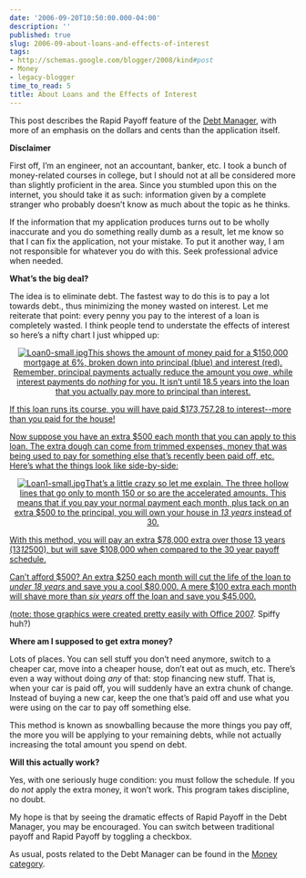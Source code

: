 ```yaml
---
date: '2006-09-20T10:50:00.000-04:00'
description: ''
published: true
slug: 2006-09-about-loans-and-effects-of-interest
tags:
- http://schemas.google.com/blogger/2008/kind#post
- Money
- legacy-blogger
time_to_read: 5
title: About Loans and the Effects of Interest
---
```


This post describes the Rapid Payoff feature of the <a href="/debt">Debt Manager</a>, with more of an emphasis on the dollars and cents than the application itself.

<strong>Disclaimer</strong>

First off, I’m an engineer, not an accountant, banker, etc. I took a bunch of money-related courses in college, but I should not at all be considered more than slightly proficient in the area. Since you stumbled upon this on the internet, you should take it as such: information given by a complete stranger who probably doesn’t know as much about the topic as he thinks.

If the information that my application produces turns out to be wholly inaccurate and you do something really dumb as a result, let me know so that I can fix the application, not your mistake. To put it another way, I am not responsible for whatever you do with this. Seek professional advice when needed.

<strong>What’s the big deal?</strong>

The idea is to eliminate debt. The fastest way to do this is to pay a lot towards debt., thus minimizing the money wasted on interest. Let me reiterate that point: every penny you pay to the interest of a loan is completely wasted. I think people tend to understate the effects of interest so here’s a nifty chart I just whipped up:<br /><p align="center"><a class="imagelink" href="/wp-content/uploads/2006/09/Loan0-big.jpg" title="Normal Loan Payoff">![Loan0-small.jpg](Loan0-small.jpg)This shows the amount of money paid for a $150,000 mortgage at 6%, broken down into principal (blue) and interest (red). Remember, principal payments actually reduce the amount you owe, while interest payments do <em>nothing</em> for you. It isn’t until 18.5 years into the loan that you actually pay more to principal than interest.

If this loan runs its course, you will have paid $173,757.28 to interest--more than you paid for the house!

Now suppose you have an extra $500 each month that you can apply to this loan. The extra dough can come from trimmed expenses, money that was being used to pay for something else that’s recently been paid off, etc. Here’s what the things look like side-by-side:<br /><p align="center"><a class="imagelink" href="/wp-content/uploads/2006/09/Loan1-big.jpg" title="Loans Compared">![Loan1-small.jpg](Loan1-small.jpg)That’s a little crazy so let me explain. The three hollow lines that go only to month 150 or so are the accelerated amounts. This means that if you pay your normal payment each month, plus tack on an extra $500 to the principal, you will own your house in <em>13 years</em> instead of 30.

With this method, you will pay an extra $78,000 extra over those 13 years (13*12*500), but will save $108,000 when compared to the 30 year payoff schedule.

Can’t afford $500? An extra $250 each month will cut the life of the loan to <em>under 18 years</em> and save you a cool $80,000. A mere $100 extra each month will shave more than <em>six years </em>off the loan and save you $45,000.

(note: those graphics were created pretty easily with <a href="http://www.wassupy.com/?p=478">Office 2007</a>. Spiffy huh?)

<strong>Where am I supposed to get extra money?</strong>

Lots of places. You can sell stuff you don’t need anymore, switch to a cheaper car, move into a cheaper house, don’t eat out as much, etc. There’s even a way without doing <em>any</em> of that: stop financing new stuff. That is, when your car is paid off, you will suddenly have an extra chunk of change. Instead of buying a new car, keep the one that’s paid off and use what you were using on the car to pay off something else.

This method is known as snowballing because the more things you pay off, the more you will be applying to your remaining debts, while not actually increasing the total amount you spend on debt.

<strong>Will this actually work?</strong>

Yes, with one seriously huge condition: you must follow the schedule. If you do <em>not</em> apply the extra money, it won’t work. This program takes discipline, no doubt.

My hope is that by seeing the dramatic effects of Rapid Payoff in the Debt Manager, you may be encouraged. You can switch between traditional payoff and Rapid Payoff by toggling a checkbox.

As usual, posts related to the Debt Manager can be found in the <a href="/?cat=14">Money category</a>.